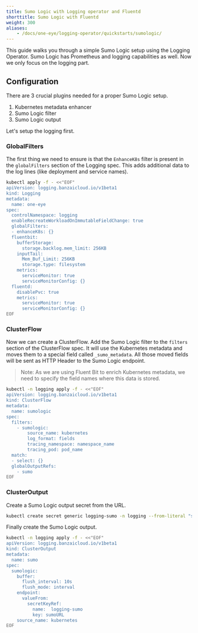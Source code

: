 ```yaml
---
title: Sumo Logic with Logging operator and Fluentd
shorttitle: Sumo Logic with Fluentd
weight: 300
aliases:
    - /docs/one-eye/logging-operator/quickstarts/sumologic/
---
```


This guide walks you through a simple Sumo Logic setup using the Logging Operator.
Sumo Logic has Prometheus and logging capabilities as well. Now we only focus on the logging part.

## Configuration

There are 3 crucial plugins needed for a proper Sumo Logic setup.

1. Kubernetes metadata enhancer
2. Sumo Logic filter
3. Sumo Logic output

Let's setup the logging first.

### GlobalFilters

The first thing we need to ensure is that the `EnhanceK8s` filter is present in the `globalFilters` section of the Logging spec.
This adds additional data to the log lines (like deployment and service names).

```bash
kubectl apply -f - <<"EOF"
apiVersion: logging.banzaicloud.io/v1beta1
kind: Logging
metadata:
  name: one-eye
spec:
  controlNamespace: logging
  enableRecreateWorkloadOnImmutableFieldChange: true
  globalFilters:
  - enhanceK8s: {}
  fluentbit:
    bufferStorage:
      storage.backlog.mem_limit: 256KB
    inputTail:
      Mem_Buf_Limit: 256KB
      storage.type: filesystem
    metrics:
      serviceMonitor: true
      serviceMonitorConfig: {}
  fluentd:
    disablePvc: true
    metrics:
      serviceMonitor: true
      serviceMonitorConfig: {}
EOF
```

### ClusterFlow

Now we can create a ClusterFlow. Add the Sumo Logic filter to the `filters` section of the ClusterFlow spec.
It will use the Kubernetes metadata and moves them to a special field called `_sumo_metadata`.
All those moved fields will be sent as HTTP Header to the Sumo Logic endpoint.

> Note: As we are using Fluent Bit to enrich Kubernetes metadata, we need to specify the field names where this data is stored.

```bash
kubectl -n logging apply -f - <<"EOF"
apiVersion: logging.banzaicloud.io/v1beta1
kind: ClusterFlow
metadata:
  name: sumologic
spec:
  filters:
    - sumologic:
        source_name: kubernetes
        log_format: fields
        tracing_namespace: namespace_name
        tracing_pod: pod_name
  match:
  - select: {}
  globalOutputRefs:
    - sumo
EOF
```

### ClusterOutput

Create a Sumo Logic output secret from the URL.

```bash
kubectl create secret generic logging-sumo -n logging --from-literal "sumoURL=https://endpoint1.collection.eu.sumologic.com/......"
```

Finally create the Sumo Logic output.

```bash
kubectl -n logging apply -f - <<"EOF"
apiVersion: logging.banzaicloud.io/v1beta1
kind: ClusterOutput
metadata:
  name: sumo
spec:
  sumologic:
    buffer:
      flush_interval: 10s
      flush_mode: interval
    endpoint:
      valueFrom:
        secretKeyRef:
          name:  logging-sumo
          key: sumoURL
    source_name: kubernetes
EOF
```
